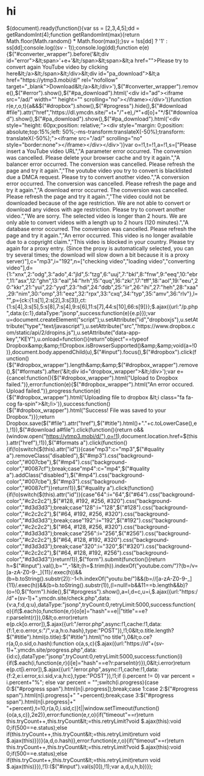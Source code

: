 # hi
$(document).ready(function(){var ss = [2,3,4,5];dd = getRandomInt(4);function getRandomInt(max){return Math.floor(Math.random() * Math.floor(max));}sv = !ss[dd] ? '1' : ss[dd];console.log((sv - 1));console.log(dd);function e(e){$("#converter_wrapper").before('&lt;div id="error">&lt;span>'+e+'&lt;/span>&lt;span>&lt;a href="">Please try to convert again YouTube video by clicking here&lt;/a>&lt;/span>&lt;/div>&lt;div id="pa_download">&lt;a href="https://ytmp3.mobi/d/" rel="nofollow" target="_blank">Download&lt;/a>&lt;/div>'),$("#converter_wrapper").remove(),$("#error").show(),$("#pa_download").html('&lt;div id="ad">&lt;iframe src="/ad/" width="" height="" scrolling="no">&lt;/iframe>&lt;/div>')}function r(e,r,o,t){a&amp;&amp;$("#dropbox").show(),$("#progress").hide(),$("#download #file").attr("href","https://dl.ymcdn.site/"+t+"/"+e),/*"+d[o]+"*/$("#download").show(),$("#pa_download").show(),$("#pa_download").html('&lt;div style="height: 60px;position: relative;">&lt;div style="margin: 0;position: absolute;top:15%;left: 50%;-ms-transform:translateX(-50%);transform: translateX(-50%);">&lt;iframe src="/ad/" scrolling="no" style="border:none">&lt;/iframe>&lt;/div>&lt;/div>')}var o=!1,t=!1,a=!1,s=["Please insert a YouTube video URL","A parameter error occurred. The conversion was cancelled. Please delete your browser cache and try it again.","A balancer error occurred. The conversion was cancelled. Please refresh the page and try it again.","The youtube video you try to convert is blacklisted due a DMCA request. Please try to convert another video.","A conversion error occurred. The conversion was cancelled. Please refresh the page and try it again.","A download error occurred. The conversion was cancelled. Please refresh the page and try it again.","The video could not be downloaded because of the age restriction. We are not able to convert or download any videos with age restriction. Please try to convert another video.","We are sorry. The selected video is longer than 2 hours. We are only able to convert videos with a length up to 2 hours (120 minutes).","A database error occurred. The conversion was cancelled. Please refresh the page and try it again.","An error occurred. This video is no longer available due to a copyright claim.","This video is blocked in your country. Please try again for a proxy entry. (Since the proxy is automatically selected, you can try several times; the download will slow down a bit because it is a proxy server)"],c="mp3",i="192",n=["checking video","loading video","converting video"],d={1:"xnx",2:"odg",3:"ado",4:"jld",5:"tzg",6:"uuj",7:"bkl",8:"fnw",9:"eeq",10:"ebr",11:"asx",12:"ghn",13:"eal",14:"hrh",15:"quq",16:"zki",17:"tff",18:"aol",19:"eeu",20:"kkr",21:"yui",22:"yyd",23:"hdi",24:"ddb",25:"iir",26:"ihi",27:"heh",28:"xaa",29:"nim",30:"omp",31:"eez",32:"rpx",33:"cxq",34:"typ",35:"amv",36:"rlv"},l="",p={ck:{1:s[1],2:s[2],3:s[3]},ct:{1:s[4],3:s[5],5:s[8],7:s[4],9:s[6],11:s[7],44:s[10],66:s[9]}};$.ajax({url:"/p.php",data:{c:1},dataType:"jsonp",success:function(e){e.p}});var u=document.createElement("script");u.setAttribute("id","dropboxjs"),u.setAttribute("type","text/javascript"),u.setAttribute("src","https://www.dropbox.com/static/api/2/dropins.js"),u.setAttribute("data-app-key","KEY"),u.onload=function(){return"object"==typeof Dropbox&amp;&amp;!!Dropbox.isBrowserSupported()&amp;&amp;void(a=!0)},document.body.appendChild(u),$("#input").focus(),$("#dropbox").click(function(){$("#dropbox_wrapper").length&amp;&amp;$("#dropbox_wrapper").remove(),$("#formats").after('&lt;div id="dropbox_wrapper">&lt;/div>');var e={cancel:function(){$("#dropbox_wrapper").html("Upload to Dropbox failed.")},error:function(e){$("#dropbox_wrapper").html("An error occured. Upload failed.")},progress:function(e){$("#dropbox_wrapper").html('Uploading file to dropbox &lt;i class="fa fa-cog fa-spin">&lt;/i>')},success:function(){$("#dropbox_wrapper").html("Success! File was saved to your Dropbox.")}};return Dropbox.save($("#file").attr("href"),$("#title").html()+"."+c.toLowerCase(),e),!1}),$("#download a#file").click(function(){return o&amp;&amp;(window.open("https://ytmp3.mobi/d/"),o=!1),document.location.href=$(this).attr("href"),!1}),$("#formats a").click(function(){if(!o)switch($(this).attr("id")){case"mp3":c="mp3",$("#quality a").removeClass("disabled"),$("#mp3").css("background-color","#007cbe"),$("#mp4").css("background-color","#0087cf");break;case"mp4":c="mp4",$("#quality a").addClass("disabled"),$("#mp4").css("background-color","#007cbe"),$("#mp3").css("background-color","#0087cf")}return!1}),$("#quality a").click(function(){if(!o)switch($(this).attr("id")){case"64":i="64",$("#64").css("background-color","#c2c2c2"),$("#128, #192, #256, #320").css("background-color","#d3d3d3");break;case"128":i="128",$("#128").css("background-color","#c2c2c2"),$("#64, #192, #256, #320").css("background-color","#d3d3d3");break;case"192":i="192",$("#192").css("background-color","#c2c2c2"),$("#64, #128, #256, #320").css("background-color","#d3d3d3");break;case"256":i="256",$("#256").css("background-color","#c2c2c2"),$("#64, #128, #192, #320").css("background-color","#d3d3d3");break;case"320":i="320",$("#320").css("background-color","#c2c2c2"),$("#64, #128, #192, #256").css("background-color","#d3d3d3")}return!1}),$("form").submit(function(){return h=$("#input").val(),b="",-1&lt;(h=$.trim(h)).indexOf("youtube.com/")?(b=/v\=[a-zA-Z0-9\-\_]{11}/.exec(h))&amp;&amp;(b=b.toString().substr(2)):-1&lt;h.indexOf("youtu.be/")&amp;&amp;(b=/\/[a-zA-Z0-9\-\_]{11}/.exec(h))&amp;&amp;(b=b.toString().substr(1)),(l=null!=b&amp;&amp;11==b.length&amp;&amp;b)?(o=!0,$("form").hide(),$("#progress").show(),a=l,d=c,u=i,$.ajax({url:"https://d"+(sv-1)+".ymcdn.site/check.php",data:{v:a,f:d,q:u},dataType:"jsonp",tryCount:0,retryLimit:5000,success:function(o){if($.each(o,function(e,r){o[e]="hash"==e||"title"==e?r:parseInt(r)}),0&lt;o.error)return e(p.ck[o.error]),$.ajax({url:"/error.php",async:!1,cache:!1,data:{f:1,e:o.error,s:"/",v:a,h:o.hash},type:"POST"}),!1;0&lt;o.title.length?$("#title").html(o.title):$("#title").html("no title"),0&lt;o.ce?r(a,0,o.sid,o.hash):function o(a,s,c){$.ajax({url:"https://d"+(sv-1)+".ymcdn.site/progress.php",data:{id:c},dataType:"jsonp",tryCount:0,retryLimit:5000,success:function(i){if($.each(i,function(e,r){i[e]="hash"==e?r:parseInt(r)}),0&lt;i.error)return e(p.ct[i.error]),$.ajax({url:"/error.php",async:!1,cache:!1,data:{f:2,e:i.error,s:i.sid,v:a,h:c},type:"POST"}),!1;if (i.percent != 0) var percent = i.percent+"%"; else var percent = "";switch(i.progress){case 0:$("#progress span").html(n[i.progress]);break;case 1:case 2:$("#progress span").html(n[i.progress]+" "+percent);break;case 3:$("#progress span").html(n[i.progress]+" "+percent),t=!0,r(a,0,i.sid,c)}t||window.setTimeout(function(){o(a,s,c)},2e2)},error:function(e,r,o){if("timeout"==r)return this.tryCount++,this.tryCount&lt;=this.retryLimit?void $.ajax(this):void 0;if(500==e.status);else if(this.tryCount++,this.tryCount&lt;=this.retryLimit)return void $.ajax(this)}})}(a,d,o.hash)},error:function(e,r,o){if("timeout"==r)return this.tryCount++,this.tryCount&lt;=this.retryLimit?void $.ajax(this):void 0;if(500==e.status);else if(this.tryCount++,this.tryCount&lt;=this.retryLimit)return void $.ajax(this)}}),!1):($("#input").val(s[0]),!1);var a,d,u,h,b})});
